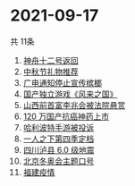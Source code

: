 # 2021-09-17
  共 11条

  <!-- BEGIN -->
  <!-- 最后更新时间:Fri Sep 17 2021 22:10:17 GMT+0000 (Coordinated Universal Time) -->
  1. [神舟十二号返回](https://www.zhihu.com/search?q=神舟十二)
1. [中秋节礼物推荐](https://www.zhihu.com/search?q=中秋节礼物)
1. [广电通知停止宣传槟榔](https://www.zhihu.com/search?q=槟榔)
1. [国产独立游戏《风来之国》](https://www.zhihu.com/search?q=风来之国)
1. [山西前首富李兆会被法院悬赏](https://www.zhihu.com/search?q=李兆会)
1. [ 120 万国产抗癌神药上市](https://www.zhihu.com/search?q=国产抗癌神药)
1. [哈利波特手游被投诉](https://www.zhihu.com/search?q=哈利波特魔法觉醒)
1. [一人之下第四季定档](https://www.zhihu.com/search?q=一人之下)
1. [四川泸县 6.0 级地震](https://www.zhihu.com/search?q=泸县)
1. [北京冬奥会主题口号](https://www.zhihu.com/search?q=北京冬奥会)
1. [福建疫情](https://www.zhihu.com/search?q=福建疫情)
  <!-- END -->
  
